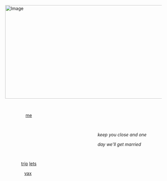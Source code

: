 <img width="600" height="300" alt="Image" src="https://github.com/user-attachments/assets/4692868b-8ee6-4b7d-a1d8-0a017e4ed792" />

⠀

⠀⠀⠀⠀⠀⠀ [me](<https://en.pronouns.page/@ivbanny>) ⠀⠀⠀⠀⠀⠀⠀⠀⠀⠀⠀⠀⠀

⠀

⠀⠀⠀⠀⠀⠀⠀⠀⠀⠀⠀⠀⠀⠀⠀⠀⠀⠀⠀⠀⠀⠀⠀⠀⠀⠀⠀⠀⠀*keep you close and one* 

⠀⠀⠀⠀⠀⠀⠀⠀⠀⠀⠀⠀⠀⠀⠀⠀⠀⠀⠀⠀⠀⠀⠀⠀⠀⠀⠀⠀⠀*day we'll get married*

⠀

⠀⠀⠀⠀⠀[trip](<https://github.com/O82O>) [lets](<https://github.com/parasiticrose>)

⠀⠀⠀⠀⠀⠀[vax](<https://github.com/yaoirot>)⠀⠀⠀⠀⠀⠀⠀⠀⠀⠀⠀⠀⠀⠀⠀⠀⠀

⠀⠀⠀⠀⠀⠀⠀⠀⠀
